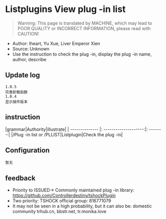 # Listplugins View plug -in list

> Warning: This page is translated by MACHINE, which may lead to POOR QUALITY or INCORRECT INFORMATION, please read with CAUTION!


- Author: Iheart, Yu Xue, Liver Emperor Xien
- Source: Unknown
- Use the instruction to check the plug -in, display the plug -in name, author, describe

## Update log

```
1.0.5
完善卸载函数
1.0.4
显示插件版本
```

## instruction

|grammar|Authority|illustrate|
| -------------- |: --------------------:|: -------:|
|/Plug -in list or /PLLIST|Listplugin|Check the plug -in|

## Configuration
```
暂无
```

## feedback
- Priority to ISSUED-> Commonly maintained plug -in library: https://github.com/Controllerdestiny/tshockPlugin
- Two priority: TSHOCK official group: 816771079
- It may not be seen in a high probability, but it can also be: domestic community trhub.cn, bbstr.net, tr.monika.love